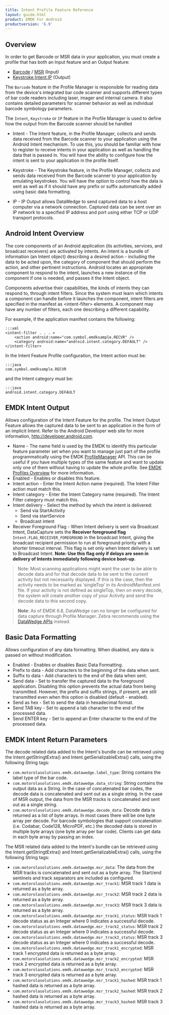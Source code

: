 ```yaml
---
title: Intent Profile Feature Reference
layout: guide.html
product: EMDK For Android
productversion: '6.9'
---
```


## Overview
In order to get Barcode or MSR data in your application, you must create a profile that has both an Input feature and an Output feature:

* [Barcode](/emdk-for-android/6-9/guide/profiles/profilebarcode) / [MSR](/emdk-for-android/6-9/guide/profiles/profilemsr) (Input)
* [Keystroke](/emdk-for-android/6-9/guide/profiles/profilekeystroke),[Intent](/emdk-for-android/6-9/guide/profiles/profileintent),[IP](/emdk-for-android/6-9/guide/profiles/profileIP) (Output)

The `Barcode` feature in the Profile Manager is responsible for reading data from the device's integrated bar code scanner and supports different types of bar code readers including laser, imager and internal camera. It also contains detailed parameters for scanner behavior as well as individual barcode symbology parameters.

The `Intent`, `Keystroke` or `IP` feature in the Profile Manager is used to define how the output from the Barcode scanner should be handled

* Intent - The Intent feature, in the Profile Manager, collects and sends data received from the Barcode scanner to your application using the Android Intent mechanism. To use this, you should be familiar with how to register to receive intents in your application as well as handling the data that is passed in. You will have the ability to configure how the intent is sent to your application in the profile itself.

* Keystroke - The Keystroke feature, in the Profile Manager, collects and sends data received from the Barcode scanner to your application by emulating keystrokes. You will have the option to control how the data is sent as well as if it should have any prefix or suffix automatically added using basic data formatting.

* IP - IP Output allows DataWedge to send captured data to a host computer via a network connection. Captured data can be sent over an IP network to a specified IP address and port using either TCP or UDP transport protocols.

## Android Intent Overview
The core components of an Android application (its activities, services, and broadcast receivers) are activated by intents. An intent is a bundle of information (an Intent object) describing a desired action - including the data to be acted upon, the category of component that should perform the action, and other pertinent instructions. Android locates an appropriate component to respond to the intent, launches a new instance of the component if one is needed, and passes it the Intent object.

Components advertise their capabilities, the kinds of intents they can respond to, through intent filters. Since the system must learn which intents a component can handle before it launches the component, intent filters are specified in the manifest as &lt;intent-filter&gt; elements. A component may have any number of filters, each one describing a different capability.

For example, if the application manifest contains the following:

	:::xml
	<intent-filter . . . >  
  		<action android:name="com.symbol.emdksample.RECVR" />  
  		<category android:name="android.intent.category.DEFAULT" />  
	</intent-filter>

In the Intent Feature Profile configuration, the Intent action must be: 

	:::java
	com.symbol.emdksample.RECVR

and the Intent category must be: 

	:::java
	android.intent.category.DEFAULT


## EMDK Intent Output
Allows configuration of the Intent Feature for the profile. The Intent Output Feature allows the captured data to be sent to an application in the form of an implicit Intent. Refer to the Android Developer web site for more information, http://developer.android.com.

* Name - The name field is used by the EMDK to identify this particular feature parameter set when you want to manage just part of the profile programmatically using the EMDK [ProfileManager](/emdk-for-android/6-9/api/ProfileManager) API. This can be useful if you have multiple types of the same feature and want to update only one of them without having to update the whole profile. See [EMDK Profiles Overview](/emdk-for-android/6-9/guide/profile-manager) for more information.
* Enabled - Enables or disables this feature. 
* Intent action - Enter the Intent Action name (required). The Intent Filter action must match this.
* Intent category - Enter the Intent Category name (required). The Intent Filter category must match this.
* Intent delivery - Select the method by which the intent is delivered:
	* Send via StartActivity
	* Send via startService
	* Broadcast intent
* Receiver Foreground Flag - When Intent delivery is sent via Broadcast Intent, DataCapture sets the **Receiver foreground flag** `Intent.FLAG_RECEIVER_FOREGROUND` in the broadcast Intent, giving the broadcast recipient permission to run at foreground priority with a shorter timeout interval. This flag is set only when Intent delivery is set to Broadcast Intent. **Note: Use this flag only if delays are seen in delivery of Intents immediately following device boot-up**.

> Note: Most scanning applications might want the user to be able to decode data and for that decode data to be sent to the *current* activity but not necessarily displayed. If this is the case, then the activity needs to be marked as ‘singleTop’ in its AndroidManifest.xml file. If your activity is not defined as singleTop, then on every decode, the system will create another copy of your Activity and send the decode data to this second copy.

> **Note**: As of EMDK 6.8, DataWedge can no longer be configured for data capture through Profile Manager. Zebra recommends using the [DataWedge APIs](/datawedge/latest/guide/api/) instead. 

## Basic Data Formatting
Allows configuration of any data formatting. When disabled, any data is passed on without modification.

* Enabled - Enables or disables Basic Data Formatting. 
* Prefix to data - Add characters to the beginning of the data when sent.
* Suffix to data - Add characters to the end of the data when sent.
* Send data - Set to transfer the captured data to the foreground application. Disabling this option prevents the actual data from being transmitted. However, the prefix and suffix strings, if present, are still transmitted even when this option is disabled (default - enabled).
* Send as hex - Set to send the data in hexadecimal format. 
* Send TAB key - Set to append a tab character to the end of the processed data. 
* Send ENTER key - Set to append an Enter character to the end of the processed data. 

## EMDK Intent Return Parameters
The decode related data added to the Intent's bundle can be retrieved using the Intent.getStringtExtra() and Intent.getSerializableExtra() calls, using the following String tags:

* `com.motorolasolutions.emdk.datawedge.label_type`: String contains the label type of the bar code.
* `com.motorolasolutions.emdk.datawedge.data_string`:
String contains the output data as a String. In the case of concatenated bar codes, the decode data is concatenated and sent out as a single string. In the case of MSR output, the data from the MSR tracks is concatenated and sent out as a single string.
* `com.motorolasolutions.emdk.datawedge.decode_data`:
Decode data is returned as a list of byte arrays. In most cases there will be one byte array per decode. For barcode symbologies that support concatenation (i.e. Codabar, Code128, MicroPDF, etc.) the decoded data is stored in multiple byte arrays (one byte array per bar code). Clients can get data in each byte array by passing an index.

The MSR related data added to the Intent's bundle can be retrieved using the Intent.getStringtExtra() and Intent.getSerializableExtra() calls, using the following String tags:

* `com.motorolasolutions.emdk.datawedge.msr_data`:
The data from the MSR tracks is concatenated and sent out as a byte array. The Start/end sentinels and
track separators are included as configured.
* `com.motorolasolutions.emdk.datawedge.msr_track1`: MSR track 1 data is returned as a byte array.
* `com.motorolasolutions.emdk.datawedge.msr_track2`: MSR track 2 data is returned as a byte array.
* `com.motorolasolutions.emdk.datawedge.msr_track3`: MSR track 3 data is returned as a byte array.
* `com.motorolasolutions.emdk.datawedge.msr_track1_status`: MSR track 1 decode status as an Integer where 0 indicates a successful decode.
* `com.motorolasolutions.emdk.datawedge.msr_track2_status`: MSR track 2 decode status as an Integer where 0 indicates a successful decode.
* `com.motorolasolutions.emdk.datawedge.msr_track3_status`: MSR track 3 decode status as an Integer where 0 indicates a successful decode.
* `com.motorolasolutions.emdk.datawedge.msr_track1_encrypted`: MSR track 1 encrypted data is returned as a byte array.
* `com.motorolasolutions.emdk.datawedge.msr_track2_encrypted`: MSR track 2 encrypted data is returned as a byte array.
* `com.motorolasolutions.emdk.datawedge.msr_track3_encrypted`: MSR track 3 encrypted data is returned as a byte array.
* `com.motorolasolutions.emdk.datawedge.msr_track1_hashed`: MSR track 1 hashed data is returned as a byte array.
* `com.motorolasolutions.emdk.datawedge.msr_track2_hashed`: MSR track 2 hashed data is returned as a byte array.
* `com.motorolasolutions.emdk.datawedge.msr_track3_hashed`: MSR track 3 hashed data is returned as a byte array.



















